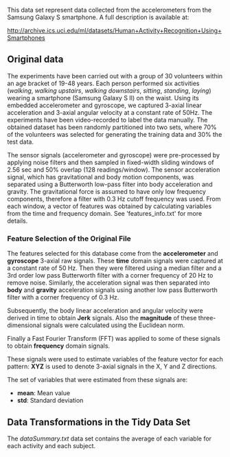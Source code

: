This data set represent data collected from the accelerometers from the Samsung Galaxy S smartphone. A full description is available at:

http://archive.ics.uci.edu/ml/datasets/Human+Activity+Recognition+Using+Smartphones

## Original data

The experiments have been carried out with a group of 30 volunteers within an age bracket of 19-48 years. Each person performed six activities (*walking*, *walking upstairs*, *walking downstairs*, *sitting*, *standing*, *laying*) wearing a smartphone (Samsung Galaxy S II) on the waist. Using its embedded accelerometer and gyroscope, we captured 3-axial linear acceleration and 3-axial angular velocity at a constant rate of 50Hz. The experiments have been video-recorded to label the data manually. The obtained dataset has been randomly partitioned into two sets, where 70% of the volunteers was selected for generating the training data and 30% the test data. 

The sensor signals (accelerometer and gyroscope) were pre-processed by applying noise filters and then sampled in fixed-width sliding windows of 2.56 sec and 50% overlap (128 readings/window). The sensor acceleration signal, which has gravitational and body motion components, was separated using a Butterworth low-pass filter into body acceleration and gravity. The gravitational force is assumed to have only low frequency components, therefore a filter with 0.3 Hz cutoff frequency was used. From each window, a vector of features was obtained by calculating variables from the time and frequency domain. See 'features_info.txt' for more details. 

### Feature Selection of the Original File

The features selected for this database come from the **accelerometer** and **gyroscope** 3-axial raw signals. These **time** domain signals were captured at a constant rate of 50 Hz. Then they were filtered using a median filter and a 3rd order low pass Butterworth filter with a corner frequency of 20 Hz to remove noise. Similarly, the acceleration signal was then separated into **body** and **gravity** acceleration signals using another low pass Butterworth filter with a corner frequency of 0.3 Hz. 

Subsequently, the body linear acceleration and angular velocity were derived in time to obtain **Jerk** signals. Also the **magnitude** of these three-dimensional signals were calculated using the Euclidean norm. 

Finally a Fast Fourier Transform (FFT) was applied to some of these signals to obtain **frequency** domain signals.

These signals were used to estimate variables of the feature vector for each pattern:
**XYZ** is used to denote 3-axial signals in the X, Y and Z directions.

The set of variables that were estimated from these signals are: 

* **mean**: Mean value
* **std**: Standard deviation


## Data Transformations in the Tidy Data Set

The *dataSummary.txt* data set contains the average of each variable for each activity and each subject.
